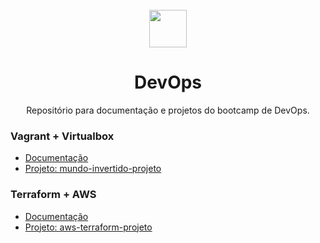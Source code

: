 <div align="center">
  	<br>
    <img src="https://static.wixstatic.com/media/7dea42_a57655ddd6874bb099c143a02aed0dee~mv2.png/v1/fit/w_512,h_137,al_c,q_10,usm_0.66_1.00_0.01,enc_png,quality_high/Logo%20Avanti.png" height="60"/>
    <h1>DevOps</h1>
    Repositório para documentação e projetos do bootcamp de DevOps.
</div>

### Vagrant + Virtualbox

- [Documentação](./vagrant/README.md)
- [Projeto: mundo-invertido-projeto](./vagrant/mundo-invertido-projeto/)

### Terraform + AWS

- [Documentação](./terraform/README.md)
- [Projeto: aws-terraform-projeto](./terraform/aws-terraform-projeto/)
